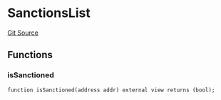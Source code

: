 # SanctionsList
[Git Source](https://github.com/NiftyApes/sellerFinancing/blob/c32bcc4ddea85d7a717bf9d657523b95f48a4510/src/interfaces/sanctions/SanctionsList.sol)


## Functions
### isSanctioned


```solidity
function isSanctioned(address addr) external view returns (bool);
```

